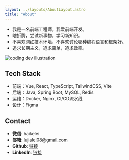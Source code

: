 ```yaml
---
layout: ../layouts/AboutLayout.astro
title: "About"
---
```


* 我是一名前端工程师，我爱前端开发。
* 瞎折腾，尝试新事物，学习新知识。
* 不喜欢网红技术环境，不喜欢讨论哪种编程语言和框架好。
* 追求长期主义，追求简单，追求效率。

<div>
  <img src="/assets/dev.svg" class="sm:w-1/2 mx-auto" alt="coding dev illustration">
</div>

## Tech Stack

* 前端：Vue, React, TypeScript, TailwindCSS, Vite
* 后端：Java, Spring Boot, MySQL, Redis
* 运维：Docker, Nginx, CI/CD流水线
* 设计：Figma

## Contact

- **微信**: haikelei
- **邮箱**: lujialei08@gmail.com
- **Github**: [链接](https://github.com/haikelei)
- **LinkedIn**: [链接](https://www.linkedin.com/in/gary-lu08/)
